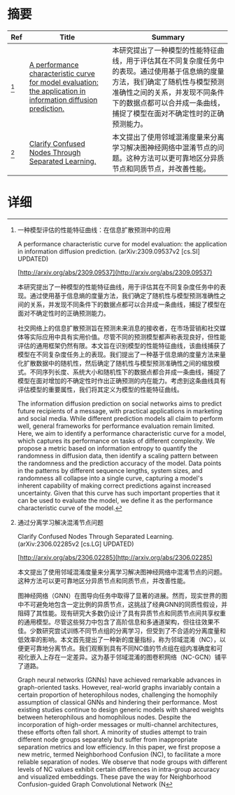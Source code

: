 # 摘要

| Ref | Title | Summary |
| --- | --- | --- |
| [^1] | [A performance characteristic curve for model evaluation: the application in information diffusion prediction.](http://arxiv.org/abs/2309.09537) | 本研究提出了一种模型的性能特征曲线，用于评估其在不同复杂度任务中的表现。通过使用基于信息熵的度量方法，我们确定了随机性与模型预测准确性之间的关系，并发现不同条件下的数据点都可以合并成一条曲线，捕捉了模型在面对不确定性时的正确预测能力。 |
| [^2] | [Clarify Confused Nodes Through Separated Learning.](http://arxiv.org/abs/2306.02285) | 本文提出了使用邻域混淆度量来分离学习解决图神经网络中混淆节点的问题。这种方法可以更可靠地区分异质节点和同质节点，并改善性能。 |

# 详细

[^1]: 一种模型评估的性能特征曲线：在信息扩散预测中的应用

    A performance characteristic curve for model evaluation: the application in information diffusion prediction. (arXiv:2309.09537v2 [cs.SI] UPDATED)

    [http://arxiv.org/abs/2309.09537](http://arxiv.org/abs/2309.09537)

    本研究提出了一种模型的性能特征曲线，用于评估其在不同复杂度任务中的表现。通过使用基于信息熵的度量方法，我们确定了随机性与模型预测准确性之间的关系，并发现不同条件下的数据点都可以合并成一条曲线，捕捉了模型在面对不确定性时的正确预测能力。

    

    社交网络上的信息扩散预测旨在预测未来消息的接收者，在市场营销和社交媒体等实际应用中具有实用价值。尽管不同的预测模型都声称表现良好，但性能评估的通用框架仍然有限。本文旨在识别模型的性能特征曲线，该曲线捕获了模型在不同复杂度任务上的表现。我们提出了一种基于信息熵的度量方法来量化扩散数据中的随机性，然后确定了随机性与模型预测准确性之间的缩放模式。不同序列长度、系统大小和随机性下的数据点都合并成一条曲线，捕捉了模型在面对增加的不确定性时作出正确预测的内在能力。考虑到这条曲线具有评估模型的重要属性，我们将其定义为模型的性能特征曲线。

    The information diffusion prediction on social networks aims to predict future recipients of a message, with practical applications in marketing and social media. While different prediction models all claim to perform well, general frameworks for performance evaluation remain limited. Here, we aim to identify a performance characteristic curve for a model, which captures its performance on tasks of different complexity. We propose a metric based on information entropy to quantify the randomness in diffusion data, then identify a scaling pattern between the randomness and the prediction accuracy of the model. Data points in the patterns by different sequence lengths, system sizes, and randomness all collapse into a single curve, capturing a model's inherent capability of making correct predictions against increased uncertainty. Given that this curve has such important properties that it can be used to evaluate the model, we define it as the performance characteristic curve of the model.
    
[^2]: 通过分离学习解决混淆节点问题

    Clarify Confused Nodes Through Separated Learning. (arXiv:2306.02285v2 [cs.LG] UPDATED)

    [http://arxiv.org/abs/2306.02285](http://arxiv.org/abs/2306.02285)

    本文提出了使用邻域混淆度量来分离学习解决图神经网络中混淆节点的问题。这种方法可以更可靠地区分异质节点和同质节点，并改善性能。

    

    图神经网络（GNN）在图导向任务中取得了显著的进展。然而，现实世界的图中不可避免地包含一定比例的异质节点，这挑战了经典GNN的同质性假设，并阻碍了其性能。现有研究大多数仍设计了具有异质节点和同质节点间共享权重的通用模型。尽管这些努力中包含了高阶信息和多通道架构，但往往效果不佳。少数研究尝试训练不同节点组的分离学习，但受到了不合适的分离度量和低效率的影响。本文首先提出了一种新的度量指标，称为邻域混淆（NC），以便更可靠地分离节点。我们观察到具有不同NC值的节点组在组内准确度和可视化嵌入上存在一定差异。这为基于邻域混淆的图卷积网络（NC-GCN）铺平了道路。

    Graph neural networks (GNNs) have achieved remarkable advances in graph-oriented tasks. However, real-world graphs invariably contain a certain proportion of heterophilous nodes, challenging the homophily assumption of classical GNNs and hindering their performance. Most existing studies continue to design generic models with shared weights between heterophilous and homophilous nodes. Despite the incorporation of high-order messages or multi-channel architectures, these efforts often fall short. A minority of studies attempt to train different node groups separately but suffer from inappropriate separation metrics and low efficiency. In this paper, we first propose a new metric, termed Neighborhood Confusion (NC), to facilitate a more reliable separation of nodes. We observe that node groups with different levels of NC values exhibit certain differences in intra-group accuracy and visualized embeddings. These pave the way for Neighborhood Confusion-guided Graph Convolutional Network (N
    

